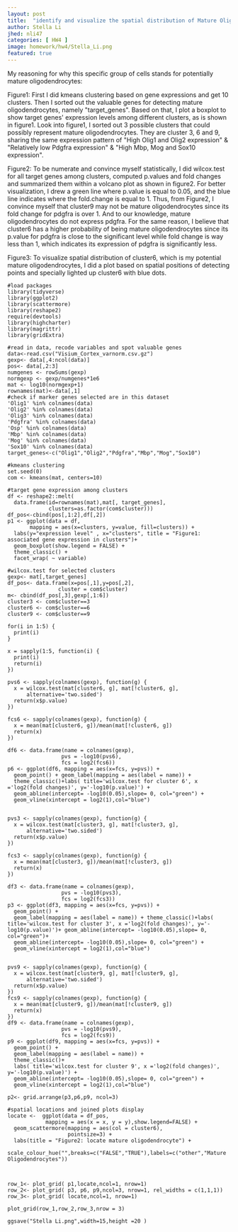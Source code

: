 ```yaml
---
layout: post
title:  "identify and visualize the spatial distribution of Mature Oligodendrocytes"
author: Stella Li
jhed: nli47
categories: [ HW4 ]
image: homework/hw4/Stella_Li.png
featured: true
---
```


My reasoning for why this specific group of cells stands for potentially mature oligodendrocytes:

Figure1: 
First I did kmeans clustering based on gene expressions and get 10 clusters. Then I sorted out the valuable genes for detecting mature oligodendrocytes, namely "target_genes". 
Based on that, I plot a boxplot to show target genes' expression levels among different clusters, as is shown in figure1.
Look into figure1, I sorted out 3 possible clusters that could possibly represent mature oligodendrocytes. They are cluster 3, 6 and 9, sharing the same expression pattern
of "High Olig1 and Olig2 expression" & "Relatively low Pdgfra expression" & "High Mbp, Mog and Sox10 expression".

Figure2:
To be numerate and convince myself statistically, I did wilcox.test for all target genes among clusters, computed p.values and fold changes and summarized them within a volcano plot as shown in figure2.
For better visualization, I drew a green line where p.value is equal to 0.05, and the blue line indicates where the fold.change is equal to 1.
Thus, from Figure2, I convince myself that cluster9 may not be mature oligodendrocytes since its fold change for pdgfra is over 1. And to our knowledge, mature oligodendrocytes do not express pdgfra.
For the same reason, I believe that cluster6 has a higher probability of being mature oligodendrocytes since its p.value for pdgfra is close to the significant level while fold change is way less than 1, which indicates its expression of pdgfra is significantly less.

Figure3:
To visualize spatial distribution of cluster6, which is my potential mature oligodendrocytes, I did a plot based on spatial positions of detecting points and specially lighted up cluster6 with blue dots.



```{r}
#load packages
library(tidyverse)
library(ggplot2)
library(scattermore)
library(reshape2)
require(devtools)
library(highcharter)
library(magrittr)
library(gridExtra)
```
```{r}
#read in data, recode variables and spot valuable genes
data<-read.csv("Visium_Cortex_varnorm.csv.gz")
gexp<- data[,4:ncol(data)]
pos<- data[,2:3]
numgenes <- rowSums(gexp)
normgexp <- gexp/numgenes*1e6
mat <- log10(normgexp+1)
rownames(mat)<-data[,1]
#check if marker genes selected are in this dataset
'Olig1' %in% colnames(data)
'Olig2' %in% colnames(data)
'Olig3' %in% colnames(data)
'Pdgfra' %in% colnames(data)
'Osp' %in% colnames(data)
'Mbp' %in% colnames(data)
'Mog' %in% colnames(data)
'Sox10' %in% colnames(data)
target_genes<-c("Olig1","Olig2","Pdgfra","Mbp","Mog","Sox10")
```

```{r}
#kmeans clustering
set.seed(0)
com <- kmeans(mat, centers=10)
```
```{r}
#target gene expression among clusters
df <- reshape2::melt(
  data.frame(id=rownames(mat),mat[, target_genes], 
             clusters=as.factor(com$cluster)))
df_pos<-cbind(pos[,1:2],df[,2])
p1 <- ggplot(data = df,
       mapping = aes(x=clusters, y=value, fill=clusters)) + 
  labs(y="expression level" , x="clusters", title = "Figure1: associated gene expression in clusters")+
  geom_boxplot(show.legend = FALSE) + 
  theme_classic() + 
  facet_wrap( ~ variable)
```

```{r}
#wilcox.test for selected clusters
gexp<- mat[,target_genes]
df_pos<- data.frame(x=pos[,1],y=pos[,2],
                cluster = com$cluster)
m<- cbind(df_pos[,3],gexp[,1:6])
cluster3 <- com$cluster==3
cluster6 <- com$cluster==6
cluster9 <- com$cluster==9

for(i in 1:5) {
  print(i)
}

x = sapply(1:5, function(i) {
  print(i)
  return(i)
})

pvs6 <- sapply(colnames(gexp), function(g) {
  x = wilcox.test(mat[cluster6, g], mat[!cluster6, g], 
      alternative='two.sided')
  return(x$p.value)
})

fcs6 <- sapply(colnames(gexp), function(g) {
  x = mean(mat[cluster6, g])/mean(mat[!cluster6, g])
  return(x)
})

df6 <- data.frame(name = colnames(gexp), 
                 pvs = -log10(pvs6), 
                 fcs = log2(fcs6))
p6 <- ggplot(df6, mapping = aes(x=fcs, y=pvs)) + 
  geom_point() + geom_label(mapping = aes(label = name)) +
  theme_classic()+labs( title='wilcox.test for cluster 6', x ='log2(fold changes)', y='-log10(p.value)') + 
  geom_abline(intercept= -log10(0.05),slope= 0, col="green") +
  geom_vline(xintercept = log2(1),col="blue")


pvs3 <- sapply(colnames(gexp), function(g) {
  x = wilcox.test(mat[cluster3, g], mat[!cluster3, g], 
      alternative='two.sided')
  return(x$p.value)
})

fcs3 <- sapply(colnames(gexp), function(g) {
  x = mean(mat[cluster3, g])/mean(mat[!cluster3, g])
  return(x)
})

df3 <- data.frame(name = colnames(gexp), 
                 pvs = -log10(pvs3), 
                 fcs = log2(fcs3))
p3 <- ggplot(df3, mapping = aes(x=fcs, y=pvs)) + 
  geom_point() +
  geom_label(mapping = aes(label = name)) + theme_classic()+labs( title='wilcox.test for cluster 3', x ='log2(fold changes)', y='-log10(p.value)')+ geom_abline(intercept= -log10(0.05),slope= 0, col="green")+
  geom_abline(intercept= -log10(0.05),slope= 0, col="green") +
  geom_vline(xintercept = log2(1),col="blue")


pvs9 <- sapply(colnames(gexp), function(g) {
  x = wilcox.test(mat[cluster9, g], mat[!cluster9, g], 
      alternative='two.sided')
  return(x$p.value)
})
fcs9 <- sapply(colnames(gexp), function(g) {
  x = mean(mat[cluster9, g])/mean(mat[!cluster9, g])
  return(x)
})
df9 <- data.frame(name = colnames(gexp), 
                 pvs = -log10(pvs9), 
                 fcs = log2(fcs9))
p9 <- ggplot(df9, mapping = aes(x=fcs, y=pvs)) + 
  geom_point() +
  geom_label(mapping = aes(label = name)) + 
  theme_classic()+
  labs( title='wilcox.test for cluster 9', x ='log2(fold changes)', y='-log10(p.value)') +
  geom_abline(intercept= -log10(0.05),slope= 0, col="green") +
  geom_vline(xintercept = log2(1),col="blue")

p2<- grid.arrange(p3,p6,p9, ncol=3)
```
```{r}
#spatial locations and joined plots display
locate <-  ggplot(data = df_pos,
            mapping = aes(x = x, y = y),show.legend=FALSE) +
  geom_scattermore(mapping = aes(col = cluster6), 
                   pointsize=3) +
  labs(title = "Figure2: locate mature oligodendrocyte") +
  scale_colour_hue("",breaks=c("FALSE","TRUE"),labels=c("other","Mature Oligodendrocytes"))



row_1<- plot_grid( p1,locate,ncol=1, nrow=1)
row_2<- plot_grid( p3, p6, p9,ncol=3, nrow=1, rel_widths = c(1,1,1))
row_3<- plot_grid( locate,ncol=1, nrow=1)

plot_grid(row_1,row_2,row_3,nrow = 3)

ggsave("Stella Li.png",width=15,height =20 )
```

